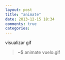 ```yaml
---
layout: post
title: "animate"
date: 2013-12-15 18:34
comments: true
categories: 
---
```

visualizar gif

>~$ animate vuelo.gif

